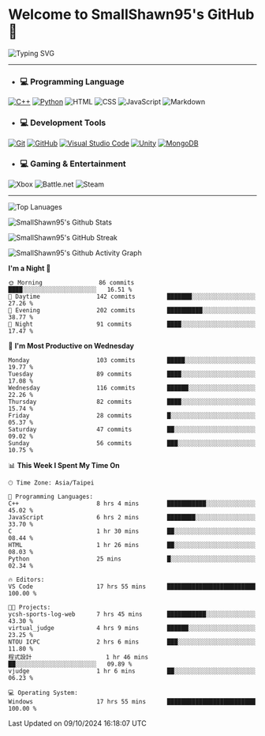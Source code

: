 # Welcome to SmallShawn95's GitHub 👋

![Typing SVG](https://readme-typing-svg.demolab.com/?lines=print("Hello,+world");cout+>>+"Hello,+world!";console.log("Hello,+world!")&center=true&vCenter=true&size=22&random=true)

***
<!-- https://shields.io/, https://simpleicons.org/ -->
* ### 💻 Programming Language
[![C++](https://img.shields.io/badge/-C++-00599C?style=flat-square&logo=cplusplus)](https://cplusplus.com/)
[![Python](https://img.shields.io/badge/-Python-3776AB?style=flat-square&logo=python&logoColor=white)](https://www.python.org/)
![HTML](https://img.shields.io/badge/-HTML-E34F26?style=flat-square&logo=html5&logoColor=white)
![CSS](https://img.shields.io/badge/-CSS-1572B6?style=flat-square&logo=css3)
![JavaScript](https://img.shields.io/badge/-JavaScript-F7DF1E?style=flat-square&logo=javascript&logoColor=white)
![Markdown](https://img.shields.io/badge/-Markdown-000000?style=flat-square&logo=markdown)
* ### 💻 Development Tools
[![Git](https://img.shields.io/badge/-Git-f05032?style=flat-square&logo=git&logoColor=white)](https://git-scm.com/)
[![GitHub](https://img.shields.io/badge/-GitHub-181717?style=flat-square&logo=github)](https://github.com/)
[![Visual Studio Code](https://img.shields.io/badge/-Visual%20Studio%20Code-007ACC?style=flat-square&logo=visualstudiocode)](https://code.visualstudio.com/)
[![Unity](https://img.shields.io/badge/-Unity-000000?style=flat-square&logo=unity)](https://unity.com/)
[![MongoDB](https://img.shields.io/badge/-MongoDB-47A248?style=flat-square&logo=mongodb&logoColor=white)](https://www.mongodb.com/)
* ### 💻 Gaming & Entertainment
![Xbox](https://img.shields.io/badge/-Xbox-107C10?style=flat-square&logo=xbox)
![Battle.net](https://img.shields.io/badge/-Battle.net-4381C3?style=flat-square&logo=battledotnet&logoColor=white)
![Steam](https://img.shields.io/badge/-Steam-000000?style=flat-square&logo=steam)
***

<!-- ![GitHub User's Stars](https://img.shields.io/github/stars/smallshawn95?color=orange&label=Stars&labelColor=yellow) -->
<!-- ![GitHub Followers](https://img.shields.io/github/followers/smallshawn95?color=orange&label=Followers&labelColor=FFDBAC) -->

![Top Lanuages](https://github-readme-stats.vercel.app/api/top-langs/?username=smallshawn95&theme=holi&layout=donut&size_weight=0.5&count_weight=0.5&exclude_repo=smallshawn95.github.io)

![SmallShawn95's Github Stats](https://github-readme-stats.vercel.app/api?username=smallshawn95&theme=holi&show_icons=true&rank_icon=github)

![SmallShawn95's GitHub Streak](https://streak-stats.demolab.com/?user=smallshawn95&theme=holi-theme&date_format=M%20j%5B%2C%20Y%5D)

![SmallShawn95's Github Activity Graph](https://github-readme-activity-graph.vercel.app/graph?username=smallshawn95&theme=tokyo-night)

<!-- ![SmallShawn95's WakaTime Stats](https://github-readme-stats.vercel.app/api/wakatime?username=smallshawn95) -->
<!-- ![Repositorie Card](https://github-readme-stats.vercel.app/api/pin/?username=smallshawn95&repo=Python-Discord-Bot-Course&theme=holi) -->
<!-- ![Repositorie Card](https://github-readme-stats.vercel.app/api/pin/?username=smallshawn95&repo=ZeroJudge-Code&theme=holi) -->

<!--START_SECTION:waka-->
**I'm a Night 🦉** 

```text
🌞 Morning                86 commits          ████░░░░░░░░░░░░░░░░░░░░░   16.51 % 
🌆 Daytime                142 commits         ███████░░░░░░░░░░░░░░░░░░   27.26 % 
🌃 Evening                202 commits         ██████████░░░░░░░░░░░░░░░   38.77 % 
🌙 Night                  91 commits          ████░░░░░░░░░░░░░░░░░░░░░   17.47 % 
```
📅 **I'm Most Productive on Wednesday** 

```text
Monday                   103 commits         █████░░░░░░░░░░░░░░░░░░░░   19.77 % 
Tuesday                  89 commits          ████░░░░░░░░░░░░░░░░░░░░░   17.08 % 
Wednesday                116 commits         ██████░░░░░░░░░░░░░░░░░░░   22.26 % 
Thursday                 82 commits          ████░░░░░░░░░░░░░░░░░░░░░   15.74 % 
Friday                   28 commits          █░░░░░░░░░░░░░░░░░░░░░░░░   05.37 % 
Saturday                 47 commits          ██░░░░░░░░░░░░░░░░░░░░░░░   09.02 % 
Sunday                   56 commits          ███░░░░░░░░░░░░░░░░░░░░░░   10.75 % 
```


📊 **This Week I Spent My Time On** 

```text
🕑︎ Time Zone: Asia/Taipei

💬 Programming Languages: 
C++                      8 hrs 4 mins        ███████████░░░░░░░░░░░░░░   45.02 % 
JavaScript               6 hrs 2 mins        ████████░░░░░░░░░░░░░░░░░   33.70 % 
C                        1 hr 30 mins        ██░░░░░░░░░░░░░░░░░░░░░░░   08.44 % 
HTML                     1 hr 26 mins        ██░░░░░░░░░░░░░░░░░░░░░░░   08.03 % 
Python                   25 mins             █░░░░░░░░░░░░░░░░░░░░░░░░   02.34 % 

🔥 Editors: 
VS Code                  17 hrs 55 mins      █████████████████████████   100.00 % 

🐱‍💻 Projects: 
ycsh-sports-log-web      7 hrs 45 mins       ███████████░░░░░░░░░░░░░░   43.30 % 
virtual_judge            4 hrs 9 mins        ██████░░░░░░░░░░░░░░░░░░░   23.25 % 
NTOU ICPC                2 hrs 6 mins        ███░░░░░░░░░░░░░░░░░░░░░░   11.80 % 
程式設計                     1 hr 46 mins        ██░░░░░░░░░░░░░░░░░░░░░░░   09.89 % 
vjudge                   1 hr 6 mins         ██░░░░░░░░░░░░░░░░░░░░░░░   06.23 % 

💻 Operating System: 
Windows                  17 hrs 55 mins      █████████████████████████   100.00 % 
```


 Last Updated on 09/10/2024 16:18:07 UTC
<!--END_SECTION:waka-->

<!--
**smallshawn95/smallshawn95** is a ✨ _special_ ✨ repository because its `README.md` (this file) appears on your GitHub profile.

- 🔭 I’m currently working on ...
- 🌱 I’m currently learning ...
- 👯 I’m looking to collaborate on ...
- 🤔 I’m looking for help with ...
- 💬 Ask me about ...
- 📫 How to reach me: ...
- 😄 Pronouns: ...
- ⚡ Fun fact: ...
-->
